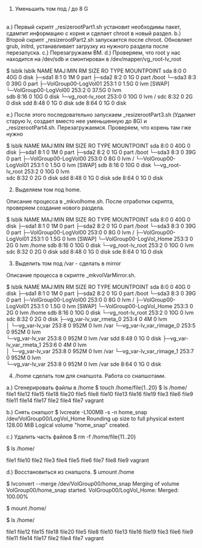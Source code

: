 1. Уменьшить том под / до 8 G 
<br>
  a.) Первый скрипт _resizerootPart1.sh установит необходимы пакет, сдампит информацию с корня и сделает chroot в новый раздел. 
  b.) Второй скрипт _resizerootPart2.sh запускается после chroot. Обновляет grub, initrd, устанавливает загрузку из нужного раздела после перезапуска. 
  c.) Перезагружаем ВМ. 
  d.) Проверяем, что root у нас находится на /dev/sdb и смонтирован в /dev/mapper/vg_root-lv_root

$ lsblk 
lsblk
NAME                    MAJ:MIN RM  SIZE RO TYPE MOUNTPOINT
sda                       8:0    0   40G  0 disk 
├─sda1                    8:1    0    1M  0 part 
├─sda2                    8:2    0    1G  0 part /boot
└─sda3                    8:3    0   39G  0 part 
  ├─VolGroup00-LogVol01 253:1    0  1.5G  0 lvm  [SWAP]
  └─VolGroup00-LogVol00 253:2    0 37.5G  0 lvm  
sdb                       8:16   0   10G  0 disk 
└─vg_root-lv_root       253:0    0   10G  0 lvm  /
sdc                       8:32   0    2G  0 disk 
sdd                       8:48   0    1G  0 disk 
sde                       8:64   0    1G  0 disk 

e.) После этого последовательно запускаем _resizerootPart3.sh (Удаляет старую lv, создает вместо нее уменьшенную до 8G) и _resizerootPart4.sh. Перезагружаемся. Проверяем, что корень там гже нужно 

$ lsblk
NAME                    MAJ:MIN RM  SIZE RO TYPE MOUNTPOINT
sda                       8:0    0   40G  0 disk 
├─sda1                    8:1    0    1M  0 part 
├─sda2                    8:2    0    1G  0 part /boot
└─sda3                    8:3    0   39G  0 part 
  ├─VolGroup00-LogVol00 253:0    0    8G  0 lvm  /
  └─VolGroup00-LogVol01 253:1    0  1.5G  0 lvm  [SWAP]
sdb                       8:16   0   10G  0 disk 
└─vg_root-lv_root       253:2    0   10G  0 lvm  
sdc                       8:32   0    2G  0 disk 
sdd                       8:48   0    1G  0 disk 
sde                       8:64   0    1G  0 disk 

2. Выделяем том под home. 

Описание процесса в _mkvolhome.sh. После отработки скрипта, проверяем создание нового раздела. 

$ lsblk
NAME                       MAJ:MIN RM  SIZE RO TYPE MOUNTPOINT
sda                          8:0    0   40G  0 disk 
├─sda1                       8:1    0    1M  0 part 
├─sda2                       8:2    0    1G  0 part /boot
└─sda3                       8:3    0   39G  0 part 
  ├─VolGroup00-LogVol00    253:0    0    8G  0 lvm  /
  ├─VolGroup00-LogVol01    253:1    0  1.5G  0 lvm  [SWAP]
  └─VolGroup00-LogVol_Home 253:3    0    2G  0 lvm  /home
sdb                          8:16   0   10G  0 disk 
└─vg_root-lv_root          253:2    0   10G  0 lvm  
sdc                          8:32   0    2G  0 disk 
sdd                          8:48   0    1G  0 disk 
sde                          8:64   0    1G  0 disk 


3. Выделить том под /var - сделать в mirror 

Описание процесса в скрипте _mkvolVarMirror.sh. 

$ lsblk
NAME                       MAJ:MIN RM  SIZE RO TYPE MOUNTPOINT
sda                          8:0    0   40G  0 disk 
├─sda1                       8:1    0    1M  0 part 
├─sda2                       8:2    0    1G  0 part /boot
└─sda3                       8:3    0   39G  0 part 
  ├─VolGroup00-LogVol00    253:0    0    8G  0 lvm  /
  ├─VolGroup00-LogVol01    253:1    0  1.5G  0 lvm  [SWAP]
  └─VolGroup00-LogVol_Home 253:3    0    2G  0 lvm  /home
sdb                          8:16   0   10G  0 disk 
└─vg_root-lv_root          253:2    0   10G  0 lvm  
sdc                          8:32   0    2G  0 disk 
├─vg_var-lv_var_rmeta_0    253:4    0    4M  0 lvm  
│ └─vg_var-lv_var          253:8    0  952M  0 lvm  /var
└─vg_var-lv_var_rimage_0   253:5    0  952M  0 lvm  
  └─vg_var-lv_var          253:8    0  952M  0 lvm  /var
sdd                          8:48   0    1G  0 disk 
├─vg_var-lv_var_rmeta_1    253:6    0    4M  0 lvm  
│ └─vg_var-lv_var          253:8    0  952M  0 lvm  /var
└─vg_var-lv_var_rimage_1   253:7    0  952M  0 lvm  
  └─vg_var-lv_var          253:8    0  952M  0 lvm  /var
sde                          8:64   0    1G  0 disk 

4. /home сделать том для снапшота. Работа со снапшотами. 

a.) Сгенерировать файлы в /home 
$ touch /home/file{1..20}
$ ls /home/
file1   file12  file15  file18  file20  file5  file8
file10  file13  file16  file19  file3   file6  file9
file11  file14  file17  file2   file4   file7  vagrant


b.) Снять снапшот
$ lvcreate -L100MB -s -n home_snap /dev/VolGroup00/LogVol_Home
Rounding up size to full physical extent 128.00 MiB
Logical volume "home_snap" created.

c.) Удалить часть файлов 
$ rm -f /home/file{11..20}

$ ls /home/

file1  file10  file2  file3  file4  file5  file6  file7  file8  file9  vagrant



d.) Восстановиться из снапшота. 
$ umount /home

$ lvconvert --merge /dev/VolGroup00/home_snap 
  Merging of volume VolGroup00/home_snap started.
  VolGroup00/LogVol_Home: Merged: 100.00%

$ mount /home/

$ ls /home/ 

file1   file12  file15  file18  file20  file5  file8
file10  file13  file16  file19  file3   file6  file9
file11  file14  file17  file2   file4   file7  vagrant





